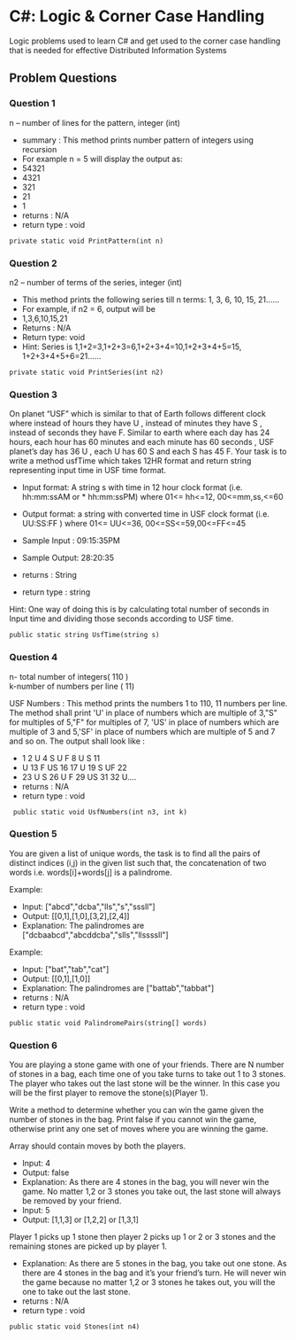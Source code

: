 # C#: Logic & Corner Case Handling

Logic problems used to learn C# and get used to the corner case handling that is needed for effective Distributed Information Systems

## Problem Questions 

### Question 1

n – number of lines for the pattern, integer (int)
 * summary   : This method prints number pattern of integers using recursion
 * For example n = 5 will display the output as: 
 * 54321
 * 4321
 * 321
 * 21
 * 1
 * returns      : N/A
 * return type  : void
 

 <code>private static void PrintPattern(int n) </code>


### Question 2

n2 – number of terms of the series, integer (int)
 * This method prints the following series till n terms: 1, 3, 6, 10, 15, 21……
 * For example, if n2 = 6, output will be
 * 1,3,6,10,15,21
 * Returns : N/A
 * Return type: void
 * Hint: Series is 1,1+2=3,1+2+3=6,1+2+3+4=10,1+2+3+4+5=15, 1+2+3+4+5+6=21……
 

  <code>private static void PrintSeries(int n2) </code>

### Question 3

On planet “USF” which is similar to that of Earth follows different clock where instead of hours they have U , instead of minutes they have S , instead of seconds they have F. Similar to earth where each day has 24 hours, each hour has 60 minutes and each minute has 60 seconds , USF planet’s day has 36 U , each U has 60 S and each S has 45 F. Your task is to write a method usfTime which takes 12HR  format and return string representing input time in USF time format.
 * Input format: A string s with time in 12 hour clock format (i.e. hh:mm:ssAM or            * hh:mm:ssPM) where 01<= hh<=12, 00<=mm,ss,<=60
 * Output format: a string with converted time in USF clock format (i.e. UU:SS:FF ) where 01<= UU<=36, 00<=SS<=59,00<=FF<=45

 * Sample Input : 09:15:35PM
 * Sample Output: 28:20:35 
 * returns      : String
 * return type  : string
 
 Hint: One way of doing this is by calculating total number of seconds in Input time and dividing those seconds according to USF time.

<code>public static string UsfTime(string s)</code>

### Question 4
n- total number of integers( 110 )  
k-number of numbers per line ( 11)  

USF Numbers : This method prints the numbers 1 to 110, 11 numbers per line. The method shall print 'U' in place of numbers which are multiple of 3,"S" for multiples of 5,"F" for multiples of 7, 'US' in place of numbers which are multiple of 3 and 5,'SF' in place of numbers which are multiple of 5 and 7 and so on. The output shall look like :
 * 1 2 U 4 S U F 8 U S 11 
 * U 13 F US 16 17 U 19 S UF 22
 * 23 U S 26 U F 29 US 31 32 U....
 * returns      : N/A
 * return type  : void

<code> public static void UsfNumbers(int n3, int k)</code>

### Question 5
You are given a list of unique words, the task is to find all the pairs of distinct indices (i,j) in the given list such that, the concatenation of two words i.e. words[i]+words[j] is a palindrome.

Example:
 * Input: ["abcd","dcba","lls","s","sssll"]
 * Output: [[0,1],[1,0],[3,2],[2,4]] 
 * Explanation: The palindromes are ["dcbaabcd","abcddcba","slls","llssssll"]  

Example:
 * Input: ["bat","tab","cat"]
 * Output: [[0,1],[1,0]] 
 * Explanation: The palindromes are ["battab","tabbat"]
 * returns      : N/A
 * return type  : void

<code>public static void PalindromePairs(string[] words)</code>

### Question 6
You are playing a stone game with one of your friends. There are N number of stones in a bag, each time one of you take turns to take out 1 to 3 stones. The player who takes out the last stone will be the winner. In this case you will be the first player to remove the stone(s)(Player 1).

Write a method to determine whether you can win the game given the number of stones in the bag. Print false if you cannot win the game, otherwise print any one set of moves where you are winning the game. 

Array should contain moves by both the players.
 * Input: 4
 * Output: false
 * Explanation: As there are 4 stones in the bag, you will never win the game. No matter 1,2 or 3 stones you take out, the last stone will always be removed by your friend.
 * Input: 5
 * Output: [1,1,3]   or [1,2,2] or [1,3,1]
 
 Player 1 picks up 1 stone then player 2 picks up 1 or 2 or 3 stones and the remaining stones are picked up by player 1.
  * Explanation: As there are 5 stones in the bag, you take out one stone. As there are 4 stones in the bag and it’s your friend’s turn. He will never win the game because no matter 1,2 or 3 stones he takes out, you will the one to take out the last stone.
  * returns      : N/A
  * return type  : void


<code>public static void Stones(int n4)</code>